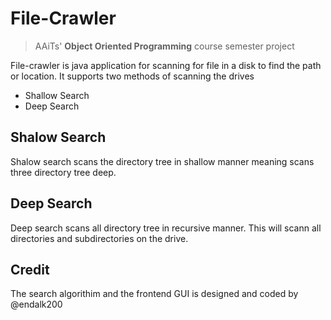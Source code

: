# File-Crawler

> AAiTs' **Object Oriented Programming** course semester project

File-crawler is java application for scanning for file in a disk to find
the path or location. It supports two methods of scanning the drives

* Shallow Search
* Deep Search

## Shalow Search

Shalow search scans the directory tree in shallow manner meaning scans three
directory tree deep.

## Deep Search

Deep search scans all directory tree in recursive manner. This will scann all directories
and subdirectories on the drive.

## Credit

The search algorithim and the frontend GUI is designed and coded by @endalk200
